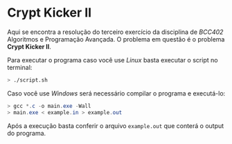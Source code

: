 # **Crypt Kicker II**

Aqui se encontra a resolução do terceiro exercício da disciplina de *BCC402* Algoritmos e Programação Avançada. O problema em questão é o problema **Crypt Kicker II**.

Para executar o programa caso você use *Linux* basta executar o script no terminal:

```sh
> ./script.sh
```

Caso você use *Windows* será necessário compilar o programa e executá-lo:

```powershell
> gcc *.c -o main.exe -Wall
> main.exe < example.in > example.out
```

Após a execução basta conferir o arquivo ```example.out``` que conterá o output do programa.